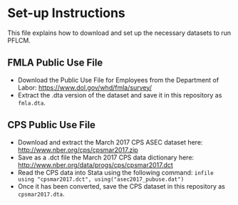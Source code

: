 # Set-up Instructions
This file explains how to download and set up the necessary datasets to run PFLCM.

## FMLA Public Use File
 - Download the Public Use File for Employees from the Department of Labor: https://www.dol.gov/whd/fmla/survey/
 - Extract the .dta version of the dataset and save it in this repository as `fmla.dta`.

## CPS Public Use File
 - Download and extract the March 2017 CPS ASEC dataset here: http://www.nber.org/cps/cpsmar2017.zip
 - Save as a .dct file the March 2017 CPS data dictionary here: http://www.nber.org/data/progs/cps/cpsmar2017.dct
 - Read the CPS data into Stata using the following command:
     `infile using "cpsmar2017.dct", using("asec2017_pubuse.dat")`
 - Once it has been converted, save the CPS dataset in this repository as `cpsmar2017.dta`.

